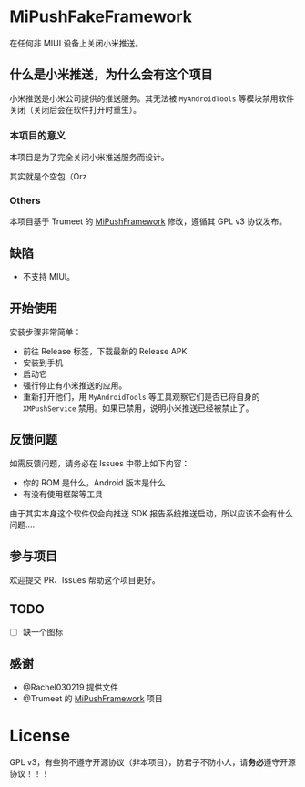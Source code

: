# MiPushFakeFramework

在任何非 MIUI 设备上关闭小米推送。


## 什么是小米推送，为什么会有这个项目

小米推送是小米公司提供的推送服务。其无法被  `MyAndroidTools` 等模块禁用软件关闭（关闭后会在软件打开时重生）。

### 本项目的意义

本项目是为了完全关闭小米推送服务而设计。

其实就是个空包（Orz



###  Others

本项目基于 Trumeet 的 [MiPushFramework](https://github.com/Trumeet/MiPushFramework) 修改，遵循其 GPL v3 协议发布。



## 缺陷

* 不支持 MIUI。


## 开始使用

安装步骤非常简单：

* 前往 Release 标签，下载最新的 Release APK
* 安装到手机
* 启动它
* 强行停止有小米推送的应用。
* 重新打开他们，用 `MyAndroidTools` 等工具观察它们是否已将自身的 `XMPushService` 禁用。如果已禁用，说明小米推送已经被禁止了。



## 反馈问题

如需反馈问题，请务必在 Issues 中带上如下内容：

* 你的 ROM 是什么，Android 版本是什么
* 有没有使用框架等工具

由于其实本身这个软件仅会向推送 SDK 报告系统推送启动，所以应该不会有什么问题....

## 参与项目

欢迎提交 PR、Issues 帮助这个项目更好。


## TODO

- [ ] 缺一个图标

## 感谢

* @Rachel030219 提供文件
* @Trumeet 的 [MiPushFramework](https://github.com/Trumeet/MiPushFramework) 项目

# License

GPL v3，有些狗不遵守开源协议（非本项目），防君子不防小人，请**务必**遵守开源协议！！！
